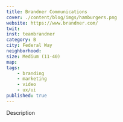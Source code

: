 ```yaml
---
title: Brandner Communications
cover: ./content/blog/imgs/hamburgers.png
website: https://www.brandner.com/
twit: 
inst: teambrandner
category: B
city: Federal Way
neighborhood:
size: Medium (11-40)
map: 
tags:
    - branding
    - marketing
    - video
    - ux/ui
published: true
---
```


Description
